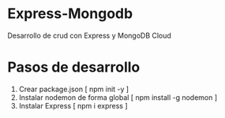 # Express-Mongodb
Desarrollo de crud con Express y MongoDB Cloud

# Pasos de desarrollo
1. Crear package.json [ npm init -y ]
2. Instalar nodemon de forma global [ npm install -g nodemon ]
3. Instalar Express [ npm i express ]
